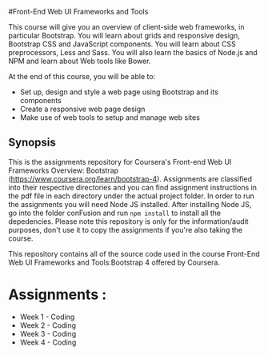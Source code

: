 #Front-End Web UI Frameworks and Tools


This course will give you an overview of client-side web frameworks, in particular Bootstrap. You will learn about grids and responsive design, Bootstrap CSS and JavaScript components. You will learn about CSS preprocessors, Less and Sass. You will also learn the basics of Node.js and NPM and learn about Web tools like Bower.

At the end of this course, you will be able to:

- Set up, design and style a web page using Bootstrap and its components
- Create a responsive web page design
- Make use of web tools to setup and manage web sites

## Synopsis

This is the assignments repository for Coursera's Front-end Web UI Frameworks Overview: Bootstrap (https://www.coursera.org/learn/bootstrap-4). Assignments are classified into their respective directories and you can find assignment instructions in the pdf file in each directory under the actual project folder. In order to run the assignments you will need Node JS installed. After installing Node JS, go into the folder conFusion and run `npm install` to install all the depedencies. Please note this repository is only for the information/audit purposes, don't use it to copy the assignments if you're also taking the course.


This repository contains all of the source code used in the course Front-End Web UI Frameworks and Tools:Bootstrap 4 offered by Coursera.

# Assignments :
 
* Week 1 - Coding
* Week 2 - Coding
* Week 3 - Coding
* Week 4 - Coding
